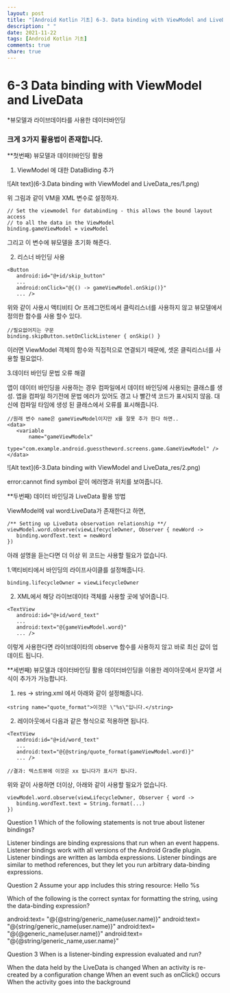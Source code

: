 ```yaml
---
layout: post
title: "[Android Kotlin 기초] 6-3. Data binding with ViewModel and LiveData"
description: " "
date: 2021-11-22
tags: [Android Kotlin 기초]
comments: true
share: true
---
```


# 6-3 Data binding with ViewModel and LiveData

*뷰모델과 라이브데이타를 사용한 데이터바인딩
### 크게 3가지 활용법이 존재합니다. 


**첫번째) 뷰모델과 데이터바인딩 활용 
1. ViewModel 에 대한 DataBiding 추가

![Alt text](6-3.Data binding with ViewModel and LiveData_res/1.png)

위 그림과 같이 VM을 XML 변수로 설정하자. 
```
// Set the viewmodel for databinding - this allows the bound layout access 
// to all the data in the ViewModel
binding.gameViewModel = viewModel
```
그리고 이 변수에 뷰모델을 초기화 해준다.


2. 리스너 바인딩 사용
```
<Button
   android:id="@+id/skip_button"
   ...
   android:onClick="@{() -> gameViewModel.onSkip()}"
   ... />
```
위와 같이 사용시 액티비티 Or 프레그먼트에서 클릭리스너를 사용하지 않고 
뷰모델에서 정의한 함수를 사용 할수 있다.

```
//필요없어지는 구문 
binding.skipButton.setOnClickListener { onSkip() } 
```
이러면 ViewModel 객체의 함수와 직접적으로 연결되기 때문에, 셋온 클릭리스너를 사용할 필요없다.


3.데이터 바인딩 문법 오류 해결

앱이 데이터 바인딩을 사용하는 경우 컴파일에서 데이터 바인딩에 사용되는 클래스를 생성.
앱을 컴파일 하기전에 문법 에러가 있어도 경고 나 빨간색 코드가 표시되지 않음.
대신에 컴파일 타임에 생성 된 클래스에서 오류를 표시해줍니다.

```
//원래 변수 name은 gameViewModel이지만 x를 잘못 추가 한다 하면.. 
<data>
   <variable
       name="gameViewModelx"
       type="com.example.android.guesstheword.screens.game.GameViewModel" />
</data>
```

![Alt text](6-3.Data binding with ViewModel and LiveData_res/2.png)

error:cannot find symbol 같이 에러명과 위치를 보여줍니다. 


**두번째) 데이터 바인딩과 LiveData 활용 방법

ViewModel에 val word:LiveData<String>가 존재한다고 하면,   

```
/** Setting up LiveData observation relationship **/
viewModel.word.observe(viewLifecycleOwner, Observer { newWord ->
   binding.wordText.text = newWord
})
```
아래 설명을 듣는다면 더 이상 위 코드는 사용할 필요가 없습니다.


1.액티비티에서 바인딩의 라이프사이클를 설정해줍니다.
```
binding.lifecycleOwner = viewLifecycleOwner
```

2. XML에서 해당 라이브데이타 객체를 사용할 곳에 넣어줍니다.
```
<TextView
   android:id="@+id/word_text"
   ...
   android:text="@{gameViewModel.word}"
   ... />
```

이렇게 사용한다면 라이브데이타의 observe 함수를 사용하지 않고 바로 최신 값이 업데이트 됩니다.



**세번째) 뷰모델과 데이터바인딩 활용
데이터바인딩을 이용한 레이아웃에서 문자열 서식이 추가가 가능합니다.


1. res -> string.xml 에서 아래와 같이 설정해줍니다.

```
<string name="quote_format">이것은 \"%s\"입니다.</string>
```

2. 레이아웃에서 다음과 같은 형식으로 적용하면 됩니다.
```
<TextView
   android:id="@+id/word_text"
   ...
   android:text="@{@string/quote_format(gameViewModel.word)}"
   ... />

//결과: 텍스트뷰에 이것은 xx 입니다가 표시가 됩니다.
```

위와 같이 사용하면 더이상, 아래와 같이 사용할 필요가 없습니다.
``` 
viewModel.word.observe(viewLifecycleOwner, Observer { word ->
   binding.wordText.text = String.format(...) 
})
```

Question 1
Which of the following statements is not true about listener bindings?

Listener bindings are binding expressions that run when an event happens.
Listener bindings work with all versions of the Android Gradle plugin.
Listener bindings are written as lambda expressions.
Listener bindings are similar to method references, but they let you run
 arbitrary data-binding expressions.
 
Question 2
Assume your app includes this string resource:
<string name="generic_name">Hello %s</string>

Which of the following is the correct syntax for formatting the string,
 using the data-binding expression?

android:text= "@{@string/generic_name(user.name)}"
android:text= "@{string/generic_name(user.name)}"
android:text= "@{@generic_name(user.name)}"
android:text= "@{@string/generic_name,user.name}"

Question 3
When is a listener-binding expression evaluated and run?

When the data held by the LiveData is changed
When an activity is re-created by a configuration change
When an event such as onClick() occurs
When the activity goes into the background
